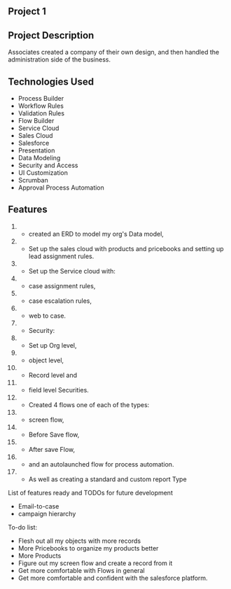 ## Project 1

## Project Description

Associates created a company of their own design, and then handled the administration side of the business.

## Technologies Used
- Process Builder 
- Workflow Rules
- Validation Rules
- Flow Builder
- Service Cloud
- Sales Cloud
- Salesforce
- Presentation
- Data Modeling
- Security and Access
- UI Customization
- Scrumban
- Approval Process Automation

## Features
1. - created an ERD to model my org's Data model, 
2. - Set up the sales cloud with products and pricebooks and setting up lead assignment rules. 
3. - Set up the Service cloud with: 
4. - case assignment rules, 
5. - case escalation rules,  
6. - web to case. 
7. - Security: 
8.    - Set up Org level, 
9.    - object level, 
10.   - Record level and 
11.   - field level Securities. 
12. - Created 4 flows one of each of the types: 
13.   - screen flow, 
14.   - Before Save flow, 
15.   - After save Flow, 
16.   - and an autolaunched flow for process automation. 
17. - As well as creating a standard and custom report Type 

List of features ready and TODOs for future development
- Email-to-case
- campaign hierarchy

To-do list:
- Flesh out all my objects with more records
- More Pricebooks to organize my products better 
- More Products
- Figure out my screen flow and create a record from it
- Get more comfortable with Flows in general
- Get more comfortable and confident with the salesforce platform.
